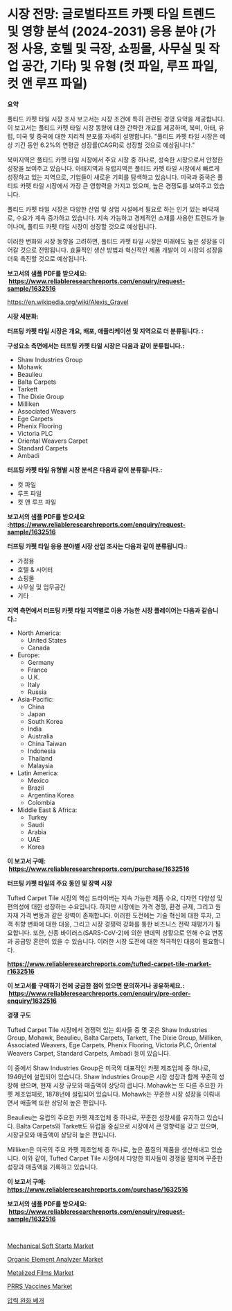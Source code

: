 <p><h1>시장 전망: 글로벌타프트 카펫 타일 트렌드 및 영향 분석 (2024-2031) 응용 분야 (가정 사용, 호텔 및 극장, 쇼핑몰, 사무실 및 작업 공간, 기타) 및 유형 (컷 파일, 루프 파일, 컷 앤 루프 파일)</h1></p><p><strong>요약</strong></p>
<p><p>풀티드 카펫 타일 시장 조사 보고서는 시장 조건에 특히 관련된 경영 요약을 제공합니다. 이 보고서는 풀티드 카펫 타일 시장 동향에 대한 간략한 개요를 제공하며, 북미, 아태, 유럽, 미국 및 중국에 대한 지리적 분포를 자세히 설명합니다. "풀티드 카펫 타일 시장은 예상 기간 동안 6.2%의 연평균 성장률(CAGR)로 성장할 것으로 예상됩니다."</p><p>북미지역은 풀티드 카펫 타일 시장에서 주요 시장 중 하나로, 성숙한 시장으로서 안정한 성장을 보여주고 있습니다. 아태지역과 유럽지역은 풀티드 카펫 타일 시장에서 빠르게 성장하고 있는 지역으로, 기업들이 새로운 기회를 탐색하고 있습니다. 미국과 중국은 풀티드 카펫 타일 시장에서 가장 큰 영향력을 가지고 있으며, 높은 경쟁도를 보여주고 있습니다.</p><p>풀티드 카펫 타일 시장은 다양한 산업 및 상업 시설에서 필요로 하는 인기 있는 바닥재로, 수요가 계속 증가하고 있습니다. 지속 가능하고 경제적인 소재를 사용한 트렌드가 늘어나며, 풀티드 카펫 타일 시장이 성장할 것으로 예상됩니다.</p><p>이러한 변화와 시장 동향을 고려하면, 풀티드 카펫 타일 시장은 미래에도 높은 성장을 이어갈 것으로 전망됩니다. 효율적인 생산 방법과 혁신적인 제품 개발이 이 시장의 성장을 더욱 촉진할 것으로 예상됩니다.</p></p>
<p><strong>보고서의 샘플 PDF를 받으세요: &nbsp;<a href="https://www.reliableresearchreports.com/enquiry/request-sample/1632516">https://www.reliableresearchreports.com/enquiry/request-sample/1632516</a></strong></p>
<p><a href="https://en.wikipedia.org/wiki/Alexis_Gravel">https://en.wikipedia.org/wiki/Alexis_Gravel</a></p>
<p><strong>시장 세분화:</strong></p>
<p><strong> 터프팅 카펫 타일 시장은 개요, 배포, 애플리케이션 및 지역으로 더 분류됩니다. :</strong></p>
<p><strong>구성요소 측면에서는 터프팅 카펫 타일 시장은 다음과 같이 분류됩니다.:</strong></p>
<p><ul><li>Shaw Industries Group</li><li>Mohawk</li><li>Beaulieu</li><li>Balta Carpets</li><li>Tarkett</li><li>The Dixie Group</li><li>Milliken</li><li>Associated Weavers</li><li>Ege Carpets</li><li>Phenix Flooring</li><li>Victoria PLC</li><li>Oriental Weavers Carpet</li><li>Standard Carpets</li><li>Ambadi</li></ul></p>
<p><strong> 터프팅 카펫 타일 유형별 시장 분석은 다음과 같이 분류됩니다.:</strong></p>
<p><ul><li>컷 파일</li><li>루프 파일</li><li>컷 앤 루프 파일</li></ul></p>
<p><strong>보고서의 샘플 PDF를 받으세요 :<a href="https://www.reliableresearchreports.com/enquiry/request-sample/1632516">https://www.reliableresearchreports.com/enquiry/request-sample/1632516</a></strong></p>
<p><strong> 터프팅 카펫 타일 응용 분야별 시장 산업 조사는 다음과 같이 분류됩니다.:</strong></p>
<p><ul><li>가정용</li><li>호텔 & 시어터</li><li>쇼핑몰</li><li>사무실 및 업무공간</li><li>기타</li></ul></p>
<p><strong>지역 측면에서 터프팅 카펫 타일 지역별로 이용 가능한 시장 플레이어는 다음과 같습니다.:</strong></p>
<p><ul>
    <li>
        North America:
        <ul>
            <li>United States</li>
            <li>Canada</li>
        </ul>
    </li>
    <li>
        Europe:
        <ul>
            <li>Germany</li>
            <li>France</li>
            <li>U.K.</li>
            <li>Italy</li>
            <li>Russia</li>
        </ul>
    </li>
    <li>
        Asia-Pacific:
        <ul>
            <li>China</li>
            <li>Japan</li>
            <li>South Korea</li>
            <li>India</li>
            <li>Australia</li>
            <li>China Taiwan</li>
            <li>Indonesia</li>
            <li>Thailand</li>
            <li>Malaysia</li>
        </ul>
    </li>
    <li>
        Latin America:
        <ul>
            <li>Mexico</li>
            <li>Brazil</li>
            <li>Argentina Korea</li>
            <li>Colombia</li>
        </ul>
    </li>
    <li>
        Middle East & Africa:
        <ul>
            <li>Turkey</li>
            <li>Saudi</li>
            <li>Arabia</li>
            <li>UAE</li>
            <li>Korea</li>
        </ul>
    </li>
    </ul></p>
<p><strong>이 보고서 구매: &nbsp;<a href="https://www.reliableresearchreports.com/purchase/1632516">https://www.reliableresearchreports.com/purchase/1632516</a></strong></p>
<p><strong>터프팅 카펫 타일의 주요 동인 및 장벽 시장</strong></p>
<p><p>Tufted Carpet Tile 시장의 핵심 드라이버는 지속 가능한 제품 수요, 디자인 다양성 및 편의성에 대한 성장하는 수요입니다. 하지만 시장에는 가격 경쟁, 환경 규제, 그리고 원자재 가격 변동과 같은 장벽이 존재합니다. 이러한 도전에는 기술 혁신에 대한 투자, 고객 취향 변화에 대한 대응, 그리고 시장 경쟁력 강화를 통한 비즈니스 전략 재평가가 필요합니다. 또한, 신종 바이러스(SARS-CoV-2)에 의한 팬데믹 상황으로 인해 수요 변동과 공급망 혼란이 있을 수 있습니다. 이러한 시장 도전에 대한 적극적인 대응이 필요합니다.</p></p>
<p><strong><a href="https://www.reliableresearchreports.com/tufted-carpet-tile-market-r1632516">https://www.reliableresearchreports.com/tufted-carpet-tile-market-r1632516</a></strong></p>
<p><strong>이 보고서를 구매하기 전에 궁금한 점이 있으면 문의하거나 공유하세요.: &nbsp;<a href="https://www.reliableresearchreports.com/enquiry/pre-order-enquiry/1632516">https://www.reliableresearchreports.com/enquiry/pre-order-enquiry/1632516</a></strong></p>
<p><strong>경쟁 구도</strong></p>
<p><p>Tufted Carpet Tile 시장에서 경쟁력 있는 회사들 중 몇 곳은 Shaw Industries Group, Mohawk, Beaulieu, Balta Carpets, Tarkett, The Dixie Group, Milliken, Associated Weavers, Ege Carpets, Phenix Flooring, Victoria PLC, Oriental Weavers Carpet, Standard Carpets, Ambadi 등이 있습니다.</p><p>이 중에서 Shaw Industries Group은 미국의 대표적인 카펫 제조업체 중 하나로, 1946년에 설립되어 있습니다. Shaw Industries Group은 시장 성장과 함께 꾸준히 성장해 왔으며, 현재 시장 규모와 매출액이 상당히 큽니다. Mohawk는 또 다른 주요한 카펫 제조업체로, 1878년에 설립되어 있습니다. Mohawk는 꾸준한 시장 성장을 이뤄내면서 매출액 또한 상당히 높은 편입니다.</p><p>Beaulieu는 유럽의 주요한 카펫 제조업체 중 하나로, 꾸준한 성장세를 유지하고 있습니다. Balta Carpets와 Tarkett도 유럽을 중심으로 시장에서 큰 영향력을 갖고 있으며, 시장규모와 매출액이 상당히 높은 편입니다.</p><p>Milliken은 미국의 주요 카펫 제조업체 중 하나로, 높은 품질의 제품을 생산해내고 있습니다. 이와 같이, Tufted Carpet Tile 시장에서 다양한 회사들이 경쟁을 펼치며 꾸준한 성장과 매출액을 기록하고 있습니다.</p></p>
<p><strong>이 보고서 구매: &nbsp; <a href="https://www.reliableresearchreports.com/purchase/1632516">https://www.reliableresearchreports.com/purchase/1632516</a></strong></p>
<p><strong>보고서의 샘플 PDF를 받으세요: &nbsp;<a href="https://www.reliableresearchreports.com/enquiry/request-sample/1632516">https://www.reliableresearchreports.com/enquiry/request-sample/1632516</a></strong><strong></strong></p>
<p>&nbsp;</p>
<p><p><a href="https://github.com/Krish2023na/Market-Research-Report-List-5/blob/main/mechanical-soft-starts-market.md">Mechanical Soft Starts Market</a></p><p><a href="https://github.com/RickHolmes3/Market-Research-Report-List-6/blob/main/organic-element-analyzer-market.md">Organic Element Analyzer Market</a></p><p><a href="https://www.linkedin.com/pulse/evaluating-global-metalized-films-market-trends-growth-opportunities-sy3he?trackingId=%2BjHSE9%2BVVhAhgJjCNMWuRQ%3D%3D">Metalized Films Market</a></p><p><a href="https://medium.com/@stephaniewynterk14/exploring-prrs-vaccines-market-dynamics-global-trends-and-future-growth-prospects-2024-2031-72233d20027e?postPublishedType=initial">PRRS Vaccines Market</a></p><p><a href="https://medium.com/@czbtzkwc9/%EA%B8%80%EB%A1%9C%EB%B2%8C-%EC%95%95%EB%A0%A5-%EC%99%84%ED%99%94-%EB%B2%A0%EA%B0%9C-%EC%8B%9C%EC%9E%A5%EC%9D%80-2024%EB%85%84%EB%B6%80%ED%84%B0-2031%EB%85%84%EA%B9%8C%EC%A7%80%EC%9D%98-%EA%B8%B0%EA%B0%84%EC%97%90-4-1-%EC%9D%98-%EC%97%B0%ED%8F%89%EA%B7%A0-%EC%84%B1%EC%9E%A5%EB%A5%A0%EB%A1%9C-%EC%84%B1%EC%9E%A5%ED%95%A0-%EA%B2%83%EC%9C%BC%EB%A1%9C-%EC%98%88%EC%83%81%EB%90%A9%EB%8B%88%EB%8B%A4-29d8aedea49f">압력 완화 베개</a></p></p>